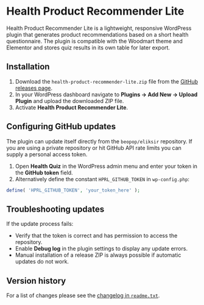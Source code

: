 # Health Product Recommender Lite

Health Product Recommender Lite is a lightweight, responsive WordPress plugin that generates product recommendations based on a short health questionnaire. The plugin is compatible with the Woodmart theme and Elementor and stores quiz results in its own table for later export.

## Installation

1. Download the `health-product-recommender-lite.zip` file from the [GitHub releases page](https://github.com/beopop/eliksir/releases).
2. In your WordPress dashboard navigate to **Plugins → Add New → Upload Plugin** and upload the downloaded ZIP file.
3. Activate **Health Product Recommender Lite**.

## Configuring GitHub updates

The plugin can update itself directly from the `beopop/eliksir` repository. If you are using a private repository or hit GitHub API rate limits you can supply a personal access token.

1. Open **Health Quiz** in the WordPress admin menu and enter your token in the **GitHub token** field.
2. Alternatively define the constant `HPRL_GITHUB_TOKEN` in `wp-config.php`:

```php
define( 'HPRL_GITHUB_TOKEN', 'your_token_here' );
```

## Troubleshooting updates

If the update process fails:

- Verify that the token is correct and has permission to access the repository.
- Enable **Debug log** in the plugin settings to display any update errors.
- Manual installation of a release ZIP is always possible if automatic updates do not work.

## Version history

For a list of changes please see the [changelog in `readme.txt`](health-product-recommender-lite/readme.txt).
